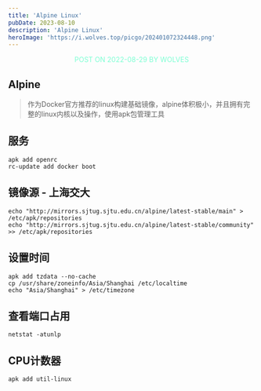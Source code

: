 ```yaml
---
title: 'Alpine Linux'
pubDate: 2023-08-10
description: 'Alpine Linux'
heroImage: 'https://i.wolves.top/picgo/202401072324448.png'
---
```


<p style="color: aquamarine;text-align: center">POST ON 2022-08-29 BY WOLVES</p>

## Alpine
> 作为Docker官方推荐的linux构建基础镜像，alpine体积极小，并且拥有完整的linux内核以及操作，使用apk包管理工具

## 服务

```
apk add openrc
rc-update add docker boot
```


## 镜像源 - 上海交大

```shell
echo "http://mirrors.sjtug.sjtu.edu.cn/alpine/latest-stable/main" > /etc/apk/repositories
echo "http://mirrors.sjtug.sjtu.edu.cn/alpine/latest-stable/community" >> /etc/apk/repositories
```

## 设置时间

```shell
apk add tzdata --no-cache
cp /usr/share/zoneinfo/Asia/Shanghai /etc/localtime
echo "Asia/Shanghai" > /etc/timezone
```

## 查看端口占用

```shell
netstat -atunlp
```

## CPU计数器

```shell
apk add util-linux
```

